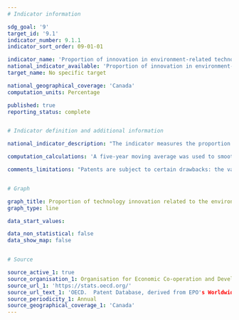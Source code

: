 ```yaml
---
# Indicator information

sdg_goal: '9'
target_id: '9.1'
indicator_number: 9.1.1
indicator_sort_order: 09-01-01

indicator_name: 'Proportion of innovation in environment-related technology'
national_indicator_available: 'Proportion of innovation in environment-related technology'
target_name: No specific target

national_geographical_coverage: 'Canada'
computation_units: Percentage

published: true
reporting_status: complete


# Indicator definition and additional information

national_indicator_description: "The indicator measures the proportion of patents in environment-related technology out of the total number of patents."

computation_calculations: 'A five-year moving average was used to smooth for election and policy impacts that could affect the data during a specific year.'

comments_limitations: "Patents are subject to certain drawbacks: the value distribution of patents is skewed as many patents have no industrial application (and hence are of little value to society) whereas a few are of substantial value; many inventions are not patented because they are not patentable or inventors may protect the inventions using other methods, such as secrecy, lead time, etc.; the propensity to patent differs across countries and industries; differences in patent regulations make it difficult to compare counts across countries; and changes in patent law over the years make it difficult to analyse trends over time. (OECD Stat)"


# Graph

graph_title: Proportion of technology innovation related to the environment
graph_type: line

data_start_values:

data_non_statistical: false
data_show_map: false


# Source

source_active_1: true
source_organisation_1: Organisation for Economic Co-operation and Development
source_url_1: 'https://stats.oecd.org/'
source_url_text_1: 'OECD.  Patent Database, derived from EPO's Worldwide Patent Statistical database'
source_periodicity_1: Annual
source_geographical_coverage_1: 'Canada'
---
```

